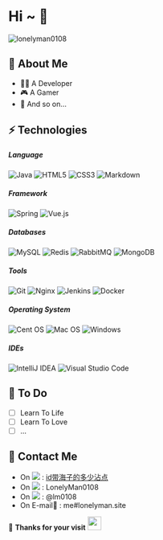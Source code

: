 # Hi ~ 👋

<p> <img src="https://komarev.com/ghpvc/?username=lonelyman0108&label=Profile%20views&color=0e75b6&style=flat" alt="lonelyman0108" /> </p>

## 📄 About Me

- 👨‍💻 A Developer
- 🎮 A Gamer
- 💖 And so on...

## ⚡ Technologies

##### Language

![Java](https://img.shields.io/badge/java-%23ED8B00.svg?style=flat&logo=java&logoColor=white)
![HTML5](https://img.shields.io/badge/html5-%23E34F26.svg?style=flat&logo=html5&logoColor=white)
![CSS3](https://img.shields.io/badge/css3-%231572B6.svg?style=flat&logo=css3&logoColor=white)
![Markdown](https://img.shields.io/badge/markdown-%23000000.svg?style=flat&logo=markdown&logoColor=white)

##### Framework

![Spring](https://img.shields.io/badge/spring-%236DB33F.svg?style=flat&logo=spring&logoColor=white)
![Vue.js](https://img.shields.io/badge/vuejs-%2335495e.svg?style=flat&logo=vuedotjs&logoColor=%234FC08D)

##### Databases

![MySQL](https://img.shields.io/badge/mysql-%2300f.svg?style=flat&logo=mysql&logoColor=white)
![Redis](https://img.shields.io/badge/redis-%23DD0031.svg?style=flat&logo=redis&logoColor=white)
![RabbitMQ](https://img.shields.io/badge/Rabbitmq-FF6600?style=flat&logo=rabbitmq&logoColor=white)
![MongoDB](https://img.shields.io/badge/MongoDB-%234ea94b.svg?style=flat&logo=mongodb&logoColor=white)

##### Tools

![Git](https://img.shields.io/badge/git-%23F05033.svg?style=flat&logo=git&logoColor=white)
![Nginx](https://img.shields.io/badge/nginx-%23009639.svg?style=flat&logo=nginx&logoColor=white)
![Jenkins](https://img.shields.io/badge/jenkins-%232C5263.svg?style=flat&logo=jenkins&logoColor=white)
![Docker](https://img.shields.io/badge/docker-%230db7ed.svg?style=flat&logo=docker&logoColor=white)

##### Operating System

![Cent OS](https://img.shields.io/badge/cent%20os-002260?style=flat&logo=centos&logoColor=F0F0F0)
![Mac OS](https://img.shields.io/badge/mac%20os-000000?style=flat&logo=macos&logoColor=F0F0F0)
![Windows](https://img.shields.io/badge/Windows-0078D6?style=flat&logo=windows&logoColor=white)

##### IDEs

![IntelliJ IDEA](https://img.shields.io/badge/IntelliJIDEA-000000.svg?style=flat&logo=intellij-idea&logoColor=white)
![Visual Studio Code](https://img.shields.io/badge/Visual%20Studio%20Code-0078d7.svg?style=flat&logo=visual-studio-code&logoColor=white)



## 📝 To Do

- [ ] Learn To Life
- [ ] Learn To Love
- [ ] ...

## 🎯 Contact Me

- On <img src="https://img.shields.io/badge/steam-%23000000.svg?style=flat&logo=steam&logoColor=white">  : [id带海子的多少沾点](https://steamcommunity.com/profiles/76561198101401885/)
- On <img src="https://img.shields.io/badge/PSN-%230070D1.svg?style=flat&logo=Playstation&logoColor=white"> : LonelyMan0108
- On <img src="https://img.shields.io/badge/Telegram-2CA5E0?style=flat&logo=telegram&logoColor=white"> : @lm0108
- On E-mail📧 : me#lonelyman.site



🫶 **Thanks for your visit** <img src="https://user-images.githubusercontent.com/5679180/79618120-0daffb80-80be-11ea-819e-d2b0fa904d07.gif" width="27px">
